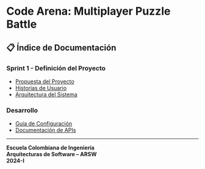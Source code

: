 # Code Arena: Multiplayer Puzzle Battle

## 📋 Índice de Documentación

### Sprint 1 - Definición del Proyecto
- [Propuesta del Proyecto](./proyecto-propuesta.md)
- [Historias de Usuario](./historias-usuario.md)
- [Arquitectura del Sistema](./arquitectura.md)

### Desarrollo
- [Guía de Configuración](./setup.md)
- [Documentación de APIs](./api-docs.md)

---
**Escuela Colombiana de Ingeniería**  
**Arquitecturas de Software – ARSW**  
**2024-I**
